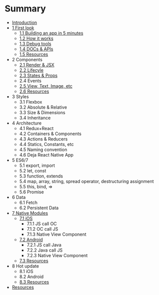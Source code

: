 # Summary

* [Introduction](README.md)
* [1 First look](chapter1.md)
   * [1.1 Building an app in 5 minutes](11_building_an_app_in_5_minutes.md)
   * [1.2 How it works](12_how_it_works.md)
   * [1.3 Debug tools](13_debug_tools.md)
   * [1.4 DOCs & APIs](14_docs_&_apis.md)
   * [1.5 Resources](15_resources.md)
* 2 Components
   * [2.1 Render & JSX](21_render_&_jsx.md)
   * [2.2 Lifecyle](23_lifecyle.md)
   * [2.3 States & Props](23_states_&_props.md)
   * 2.4 Events
   * [2.5 View, Text, Image, etc](25_view,_text,_image,_etc.md)
   * [2.6 Resources](26_resources.md)
* 3 Styles
   * 3.1 Flexbox
   * 3.2 Absolute & Relative
   * 3.3 Size & Dimensions
   * 3.4 Inheritance
* 4 Architecture
   * 4.1 Redux+React
   * 4.2 Containers & Components
   * 4.3 Actions & Reducers
   * 4.4 Statics, Constants, etc
   * 4.5 Naming convention
   * 4.6 Deja React Native App
* 5 ES6/7
   * 5.1 export, import
   * 5.2 let, const
   * 5.3 function, extends
   * 5.4 map, array, string, spread operator, destructuring assignment
   * 5.5 this, bind, =>
   * 5.6 Promise
* 6 Data
   * 6.1 Fetch
   * 6.2 Persistent Data
* [7 Native Modules](7_native_modules.md)
   * [7.1 iOS](71_ios.md)
       * 7.1.1 JS call OC
       * 7.1.2 OC call JS
       * 7.1.3 Native View Component
   * [7.2 Android](72_android.md)
       * 7.2.1 JS call Java
       * 7.2.2 Java call JS
       * 7.2.3 Native View Component
   * [7.3 Resources](73_resources.md)
* 8 Hot update
   * 8.1 iOS
   * 8.2 Android
   * [8.3 Resources](83_resources.md)
* [Resources](resources.md)


